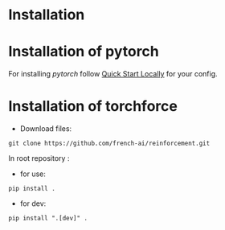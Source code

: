 Installation
============

# Installation of pytorch

For installing *pytorch* follow [Quick Start Locally](https://pytorch.org/) for your config.

# Installation of torchforce
- Download files:

``
git clone https://github.com/french-ai/reinforcement.git
``

In root repository :

* for use:
```
pip install .
```

* for dev:
```
pip install ".[dev]" .
```